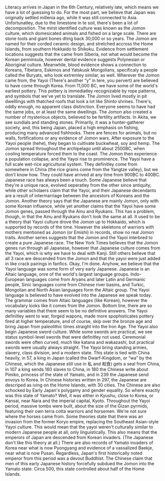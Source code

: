 Literacy arrives in Japan in the 6th Century, relatively late, which means we have a lot of guessing to do. For the most part, we believe that Japan was originally settled millenia ago, while it was still connected to Asia. Unfortunatley, due to the limestone in te soil, there's been a lot of decomposition. The mirst identified culture was known as the Jomon culture, which domesicated animals and fished on a large scale. There are stone tools and giant bones dting back 30,000 or so years. The Jomon are named for their corded ceramic design, and stretched accross the Home Islands, from southern Hokkaido to Shikoku. Evidence from settlement locations suggests that the came from Siberia, not what would become the Korean penninsula, however dental evidence suggests Polynesian or Aboriginal culture. Meanwhile, blood evidence shows a connection to Koreans, Tibetans, Eskimos and Yatskusk Mongolians, specificaly a people called the Buryats, who look extremley similar, as well. Wherever the Jomon came from, the Yayoi (There's another “y” in tere, you pervert) are believed to have come through Korea. From 11,000 BC, we have some of the world's earliest pottery. This pottery is immediatley recognizable by rope patterns, and symbols that we've yet to translate. The Jomon lived mostly in pit dwelllings with thatched roofs that look a lot like Shinto shrines. There's, oddly enough, no apparent class distinction. Everyone seems to have had the same jobs, or at least the same dwellings. The Jomon also created a number of mysterious objects, believed to be fertility artifacts. In Akita, we see sundials and standing stones. Primarily, it was a hunter-gatherer society, and, this being Japan, placed a high emphasis on fishing, producing many advanced fishhooks. There are fences for animals, but no walls, fortifications or any evidence of Jomon wars. After exposure to the Yayoi people (hehe), they began to cultivate buckwheat, soy and hemp. The Jomon spread throughout the archipelago until about 2500BC, when cooling temperature forced them to the coast. The Jomon then experience a population collapse, and the Yayoi rise to prominence. The Yayoi have a full scale wet-rice agricultural system. They definitley come from somewhere in China (the rice grains come from the Yangtze valley), but we don't know how. They could have arrived at any time from 900BC to 400BC. Japanese race has always been a touch. Some Japanese believe that they're a unique race, evolved seperatley from the other since antiquity, while other scholaers claim that the Yayoi, and their Japanese decendants are a result of intermarriage between the ancestors of Koreans and the Jomon. Another theory says that the Japanese are mainly Jomon, only with some Korean influence, while yet another claims that the Yayoi have some Jomon genes, passed through the Ainu and Ryukans. This has a problem, though, in that the Ainu and Ryukans don't look the same at all. It used to be a theory that Yayoi culture drove the Jomon up to Hokkaido, which is supported by records of the time. However the skeletons of warriors with mothers mentioned as Jomon (or Emishi) in records, show no real Jomon traits. Another series suggests that the Jomon and the Yayoi interbred to create a pure Japanese race. The New York Times believes that the Jomon genes run through all Japanese, however that Japanese culture comes from the Yayoi, which is why we have to deal with Kanji. Still others believe that all 3 race are descended from the Jomon and that the yayoi were just added in like crack pairings in fanfics. Okay, I'm done. Anyhow, we believe that the Yayoi language was some form of very early Japanese. Japanese is an Altaic language, onre of the world's largest language groups. Indo-European languages come from Aryans and later Latin and Germanic people, Sinic languages come from Chinese river basins, and Turkic, Mongolian and North Asian languages form the Altaic group. The Yayoi language is believed to have evolved into the Japanese we speak today. The grammar comes from Altaic languages (like Korean), however the vocabulary looks like it comes from the Jomon. Bottom line, there are so many variables that there seem to be no definitive answers. The Yayoi definitley went to war, forged wapons, made more spophisticates pottery fired at higher temperature, and of course, skip over the bronze age and bring Japan from paleolithic times straight into the Iron Age. The Yayoi also begin Japanese sword culture. While some swords are practical, we see status symbol-level swords that were definitley not used. Ceremonial swords were often curved, much like katana and wakazashi, but practical swords were usually always straight. The Yayoi bring standing armies, slavery, class division, and a modern state. This state is tied with China heavily, in 57, a king in Japan (called the Dwarf-Kingdom, or “wa” by the Chinese, which the Japanese still use in 私 and 和食) gets a seal from China, in 107 a king sends 160 slaves to China, in 180 the Chinese write about Pimiko, princess of the state of Yamato, and in 239 the Japanese send envoys to Korea. In Chinese histories written in 297, the Japanese are descriped as iving on the Home Islands, with 30 cities. The Chinese are also schocked by Early Japan's polygamy and gender equality. So where exactly was this state of Yamato? Well, it was either in Kyushu, close to Korea, or Kansai, near Nara and the imperial capital, Kyoto. Throughout the Yayoi period, massive tombs were built, about the size of the Gizan pyrmids, featuring their own terra cotta warriors and horsemen. We're not sure where the horses came from. Some theories state that there was an invasion from the former Koryo empire, replacing the Southeast Asian-style Yayoi culture. This would mean that the yayoi weren't culturally similar to modern Japanese people at all, only linguistically. This also means that the emperors of Japan are descended from Korean invaders. (The Japanese don't like this theory at all.) There are also records of Yamato invaders of Korea near what is now Pyongyang and evidence of a vassalized Baekje, near what is now Pusan. Regardless, Japan's first historically noted emperor from this period was a devout Buddhist. The Chinese claim that men of this early Japanese history forcefully subdued the Jomon into the Yamato state. Circa 500, this state controlled about half of the Home Islands.
